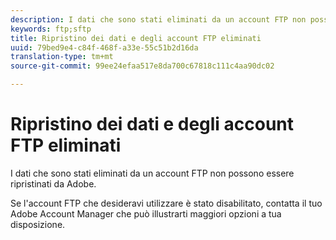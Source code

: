 ```yaml
---
description: I dati che sono stati eliminati da un account FTP non possono essere ripristinati da Adobe.
keywords: ftp;sftp
title: Ripristino dei dati e degli account FTP eliminati
uuid: 79bed9e4-c84f-468f-a33e-55c51b2d16da
translation-type: tm+mt
source-git-commit: 99ee24efaa517e8da700c67818c111c4aa90dc02

---
```



# Ripristino dei dati e degli account FTP eliminati

I dati che sono stati eliminati da un account FTP non possono essere ripristinati da Adobe.

Se l'account FTP che desideravi utilizzare è stato disabilitato, contatta il tuo Adobe Account Manager che può illustrarti maggiori opzioni a tua disposizione.
